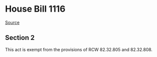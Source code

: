 # House Bill 1116

[Source](http://lawfilesext.leg.wa.gov/biennium/2021-22/Pdf/Bills/House%20Bills/1116.pdf)
## Section 2
This act is exempt from the provisions of RCW 82.32.805 and 82.32.808.

